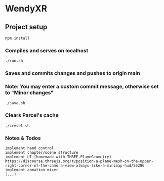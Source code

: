 # WendyXR

## Project setup

```
npm install
```

### Compiles and serves on localhost

```
./run.sh
```

### Saves and commits changes and pushes to origin main

### Note: You may enter a custom commit message, otherwise set to "Minor changes"

```
./save.sh
```

### Clears Parcel's cache

```
./creset.sh
```

### Notes & Todos

```
implement hand control
implement chapter/scene structure
implement UI (homemade with THREE.PlaneGeometry) https://discourse.threejs.org/t/position-a-plane-mesh-on-the-upper-right-corner-of-the-camera-view-always-like-a-minimap-hud/56286
implement anmation mixer
(...)
```
